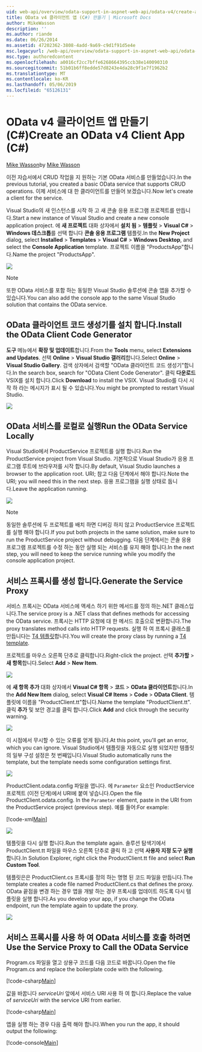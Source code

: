 ```yaml
---
uid: web-api/overview/odata-support-in-aspnet-web-api/odata-v4/create-an-odata-v4-client-app
title: OData v4 클라이언트 앱 (C#) 만들기 | Microsoft Docs
author: MikeWasson
description: ''
ms.author: riande
ms.date: 06/26/2014
ms.assetid: 47202362-3808-4add-9a69-c9d1f91d5e4e
msc.legacyurl: /web-api/overview/odata-support-in-aspnet-web-api/odata-v4/create-an-odata-v4-client-app
msc.type: authoredcontent
ms.openlocfilehash: a0016cf2cc7bffe6268664395ccb38e140090310
ms.sourcegitcommit: 51b01b6ff8edde57d8243e4da28c9f1e7f1962b2
ms.translationtype: MT
ms.contentlocale: ko-KR
ms.lasthandoff: 05/06/2019
ms.locfileid: "65126131"
---
```

# <a name="create-an-odata-v4-client-app-c"></a><span data-ttu-id="948f3-102">OData v4 클라이언트 앱 만들기(C#)</span><span class="sxs-lookup"><span data-stu-id="948f3-102">Create an OData v4 Client App (C#)</span></span>

<span data-ttu-id="948f3-103">[Mike Wasson](https://github.com/MikeWasson)</span><span class="sxs-lookup"><span data-stu-id="948f3-103">by [Mike Wasson](https://github.com/MikeWasson)</span></span>

<span data-ttu-id="948f3-104">이전 자습서에서 CRUD 작업을 지 원하는 기본 OData 서비스를 만들었습니다.</span><span class="sxs-lookup"><span data-stu-id="948f3-104">In the previous tutorial, you created a basic OData service that supports CRUD operations.</span></span> <span data-ttu-id="948f3-105">이제 서비스에 대 한 클라이언트를 만들어 보겠습니다.</span><span class="sxs-lookup"><span data-stu-id="948f3-105">Now let's create a client for the service.</span></span>

<span data-ttu-id="948f3-106">Visual Studio의 새 인스턴스를 시작 하 고 새 콘솔 응용 프로그램 프로젝트를 만듭니다.</span><span class="sxs-lookup"><span data-stu-id="948f3-106">Start a new instance of Visual Studio and create a new console application project.</span></span> <span data-ttu-id="948f3-107">에 **새 프로젝트** 대화 상자에서 **설치 됨** &gt; **템플릿** &gt; **Visual C#** &gt; **Windows 데스크톱**를 선택 합니다 **콘솔 응용 프로그램** 템플릿.</span><span class="sxs-lookup"><span data-stu-id="948f3-107">In the **New Project** dialog, select **Installed** &gt; **Templates** &gt; **Visual C#** &gt; **Windows Desktop**, and select the **Console Application** template.</span></span> <span data-ttu-id="948f3-108">프로젝트 이름을 &quot;ProductsApp&quot;합니다.</span><span class="sxs-lookup"><span data-stu-id="948f3-108">Name the project &quot;ProductsApp&quot;.</span></span>

![](create-an-odata-v4-client-app/_static/image1.png)

> [!NOTE]
> <span data-ttu-id="948f3-109">또한 OData 서비스를 포함 하는 동일한 Visual Studio 솔루션에 콘솔 앱을 추가할 수 있습니다.</span><span class="sxs-lookup"><span data-stu-id="948f3-109">You can also add the console app to the same Visual Studio solution that contains the OData service.</span></span>

## <a name="install-the-odata-client-code-generator"></a><span data-ttu-id="948f3-110">OData 클라이언트 코드 생성기를 설치 합니다.</span><span class="sxs-lookup"><span data-stu-id="948f3-110">Install the OData Client Code Generator</span></span>

<span data-ttu-id="948f3-111">**도구** 메뉴에서 **확장 및 업데이트**합니다.</span><span class="sxs-lookup"><span data-stu-id="948f3-111">From the **Tools** menu, select **Extensions and Updates**.</span></span> <span data-ttu-id="948f3-112">선택 **Online** &gt; **Visual Studio 갤러리**합니다.</span><span class="sxs-lookup"><span data-stu-id="948f3-112">Select **Online** &gt; **Visual Studio Gallery**.</span></span> <span data-ttu-id="948f3-113">검색 상자에서 검색할 &quot;OData 클라이언트 코드 생성기&quot;합니다.</span><span class="sxs-lookup"><span data-stu-id="948f3-113">In the search box, search for &quot;OData Client Code Generator&quot;.</span></span> <span data-ttu-id="948f3-114">클릭 **다운로드** VSIX를 설치 합니다.</span><span class="sxs-lookup"><span data-stu-id="948f3-114">Click **Download** to install the VSIX.</span></span> <span data-ttu-id="948f3-115">Visual Studio를 다시 시작 하 라는 메시지가 표시 될 수 있습니다.</span><span class="sxs-lookup"><span data-stu-id="948f3-115">You might be prompted to restart Visual Studio.</span></span>

[![](create-an-odata-v4-client-app/_static/image3.png)](create-an-odata-v4-client-app/_static/image2.png)

## <a name="run-the-odata-service-locally"></a><span data-ttu-id="948f3-116">OData 서비스를 로컬로 실행</span><span class="sxs-lookup"><span data-stu-id="948f3-116">Run the OData Service Locally</span></span>

<span data-ttu-id="948f3-117">Visual Studio에서 ProductService 프로젝트를 실행 합니다.</span><span class="sxs-lookup"><span data-stu-id="948f3-117">Run the ProductService project from Visual Studio.</span></span> <span data-ttu-id="948f3-118">기본적으로 Visual Studio가 응용 프로그램 루트에 브라우저를 시작 합니다.</span><span class="sxs-lookup"><span data-stu-id="948f3-118">By default, Visual Studio launches a browser to the application root.</span></span> <span data-ttu-id="948f3-119">URI; 참고 다음 단계에서 해야 합니다.</span><span class="sxs-lookup"><span data-stu-id="948f3-119">Note the URI; you will need this in the next step.</span></span> <span data-ttu-id="948f3-120">응용 프로그램을 실행 상태로 둡니다.</span><span class="sxs-lookup"><span data-stu-id="948f3-120">Leave the application running.</span></span>

![](create-an-odata-v4-client-app/_static/image4.png)

> [!NOTE]
> <span data-ttu-id="948f3-121">동일한 솔루션에 두 프로젝트를 배치 하면 디버깅 하지 않고 ProductService 프로젝트를 실행 해야 합니다.</span><span class="sxs-lookup"><span data-stu-id="948f3-121">If you put both projects in the same solution, make sure to run the ProductService project without debugging.</span></span> <span data-ttu-id="948f3-122">다음 단계에서는 콘솔 응용 프로그램 프로젝트를 수정 하는 동안 실행 되는 서비스를 유지 해야 합니다.</span><span class="sxs-lookup"><span data-stu-id="948f3-122">In the next step, you will need to keep the service running while you modify the console application project.</span></span>

## <a name="generate-the-service-proxy"></a><span data-ttu-id="948f3-123">서비스 프록시를 생성 합니다.</span><span class="sxs-lookup"><span data-stu-id="948f3-123">Generate the Service Proxy</span></span>

<span data-ttu-id="948f3-124">서비스 프록시는 OData 서비스에 액세스 하기 위한 메서드를 정의 하는.NET 클래스입니다.</span><span class="sxs-lookup"><span data-stu-id="948f3-124">The service proxy is a .NET class that defines methods for accessing the OData service.</span></span> <span data-ttu-id="948f3-125">프록시는 HTTP 요청에 대 한 메서드 호출으로 변환합니다.</span><span class="sxs-lookup"><span data-stu-id="948f3-125">The proxy translates method calls into HTTP requests.</span></span> <span data-ttu-id="948f3-126">실행 하 여 프록시 클래스를 만듭니다는 [T4 템플릿](https://msdn.microsoft.com/library/bb126445.aspx)합니다.</span><span class="sxs-lookup"><span data-stu-id="948f3-126">You will create the proxy class by running a [T4 template](https://msdn.microsoft.com/library/bb126445.aspx).</span></span>

<span data-ttu-id="948f3-127">프로젝트를 마우스 오른쪽 단추로 클릭합니다.</span><span class="sxs-lookup"><span data-stu-id="948f3-127">Right-click the project.</span></span> <span data-ttu-id="948f3-128">선택 **추가할** &gt; **새 항목**합니다.</span><span class="sxs-lookup"><span data-stu-id="948f3-128">Select **Add** &gt; **New Item**.</span></span>

![](create-an-odata-v4-client-app/_static/image5.png)

<span data-ttu-id="948f3-129">에 **새 항목 추가** 대화 상자에서 **Visual C# 항목** &gt; **코드** &gt; **OData 클라이언트**합니다.</span><span class="sxs-lookup"><span data-stu-id="948f3-129">In the **Add New Item** dialog, select **Visual C# Items** &gt; **Code** &gt; **OData Client**.</span></span> <span data-ttu-id="948f3-130">템플릿에 이름을 &quot;ProductClient.tt&quot;합니다.</span><span class="sxs-lookup"><span data-stu-id="948f3-130">Name the template &quot;ProductClient.tt&quot;.</span></span> <span data-ttu-id="948f3-131">클릭 **추가** 및 보안 경고를 클릭 합니다.</span><span class="sxs-lookup"><span data-stu-id="948f3-131">Click **Add** and click through the security warning.</span></span>

[![](create-an-odata-v4-client-app/_static/image7.png)](create-an-odata-v4-client-app/_static/image6.png)

<span data-ttu-id="948f3-132">이 시점에서 무시할 수 있는 오류를 얻게 됩니다.</span><span class="sxs-lookup"><span data-stu-id="948f3-132">At this point, you'll get an error, which you can ignore.</span></span> <span data-ttu-id="948f3-133">Visual Studio에서 템플릿을 자동으로 실행 되었지만 템플릿의 일부 구성 설정은 첫 번째입니다.</span><span class="sxs-lookup"><span data-stu-id="948f3-133">Visual Studio automatically runs the template, but the template needs some configuration settings first.</span></span>

[![](create-an-odata-v4-client-app/_static/image9.png)](create-an-odata-v4-client-app/_static/image8.png)

<span data-ttu-id="948f3-134">ProductClient.odata.config 파일을 엽니다. 에 `Parameter` 요소인 ProductService 프로젝트 (이전 단계)에서 URI에 붙여 넣습니다.</span><span class="sxs-lookup"><span data-stu-id="948f3-134">Open the file ProductClient.odata.config. In the `Parameter` element, paste in the URI from the ProductService project (previous step).</span></span> <span data-ttu-id="948f3-135">예를 들어:</span><span class="sxs-lookup"><span data-stu-id="948f3-135">For example:</span></span>

[!code-xml[Main](create-an-odata-v4-client-app/samples/sample1.xml)]

[![](create-an-odata-v4-client-app/_static/image11.png)](create-an-odata-v4-client-app/_static/image10.png)

<span data-ttu-id="948f3-136">템플릿을 다시 실행 합니다.</span><span class="sxs-lookup"><span data-stu-id="948f3-136">Run the template again.</span></span> <span data-ttu-id="948f3-137">솔루션 탐색기에서 ProductClient.tt 파일을 마우스 오른쪽 단추로 클릭 하 고 선택 **사용자 지정 도구 실행**합니다.</span><span class="sxs-lookup"><span data-stu-id="948f3-137">In Solution Explorer, right click the ProductClient.tt file and select **Run Custom Tool**.</span></span>

<span data-ttu-id="948f3-138">템플릿은은 ProductClient.cs 프록시를 정의 하는 명명 된 코드 파일을 만듭니다.</span><span class="sxs-lookup"><span data-stu-id="948f3-138">The template creates a code file named ProductClient.cs that defines the proxy.</span></span> <span data-ttu-id="948f3-139">OData 끝점을 변경 하는 경우 앱을 개발 하는 경우 프록시를 업데이트 하도록 다시 템플릿을 실행 합니다.</span><span class="sxs-lookup"><span data-stu-id="948f3-139">As you develop your app, if you change the OData endpoint, run the template again to update the proxy.</span></span>

![](create-an-odata-v4-client-app/_static/image12.png)

## <a name="use-the-service-proxy-to-call-the-odata-service"></a><span data-ttu-id="948f3-140">서비스 프록시를 사용 하 여 OData 서비스를 호출 하려면</span><span class="sxs-lookup"><span data-stu-id="948f3-140">Use the Service Proxy to Call the OData Service</span></span>

<span data-ttu-id="948f3-141">Program.cs 파일을 열고 상용구 코드를 다음 코드로 바꿉니다.</span><span class="sxs-lookup"><span data-stu-id="948f3-141">Open the file Program.cs and replace the boilerplate code with the following.</span></span>

[!code-csharp[Main](create-an-odata-v4-client-app/samples/sample2.cs)]

<span data-ttu-id="948f3-142">값을 바꿉니다 *serviceUri* 앞에서 서비스 URI 사용 하 여 합니다.</span><span class="sxs-lookup"><span data-stu-id="948f3-142">Replace the value of *serviceUri* with the service URI from earlier.</span></span>

[!code-csharp[Main](create-an-odata-v4-client-app/samples/sample3.cs)]

<span data-ttu-id="948f3-143">앱을 실행 하는 경우 다음 출력 해야 합니다.</span><span class="sxs-lookup"><span data-stu-id="948f3-143">When you run the app, it should output the following:</span></span>

[!code-console[Main](create-an-odata-v4-client-app/samples/sample4.cmd)]
